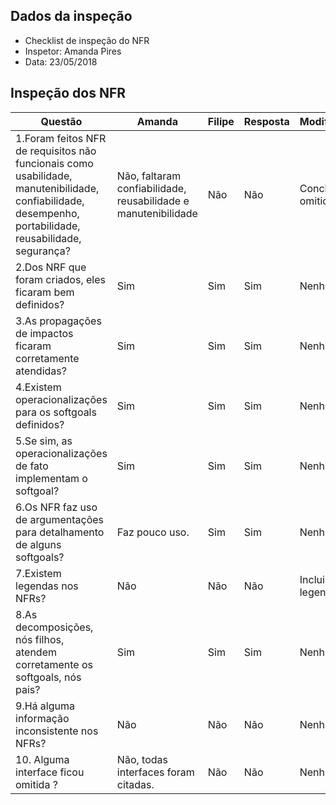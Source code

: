 ## Dados da inspeção

* Checklist de inspeção do NFR
* Inspetor: Amanda Pires
* Data: 23/05/2018

## Inspeção dos NFR

|Questão| Amanda| Filipe| Resposta| Modificações|
|------|-------|-----|-------|-----|
|1.Foram feitos NFR de requisitos não funcionais como usabilidade, manutenibilidade, confiabilidade, desempenho, portabilidade, reusabilidade, segurança?|   Não, faltaram confiabilidade, reusabilidade e manutenibilidade|Não|Não|Concluir os omitidos.|
|2.Dos NRF que foram criados, eles ficaram bem definidos?|Sim|Sim|Sim|Nenhuma|
|3.As propagações de impactos ficaram corretamente atendidas?|Sim|Sim|Sim|Nenhuma|
|4.Existem operacionalizações para os softgoals definidos?|Sim|Sim|Sim|Nenhuma|
|5.Se sim, as operacionalizações de fato implementam o softgoal?|Sim|Sim|Sim|Nenhuma|
|6.Os NFR faz uso de argumentações para detalhamento de alguns softgoals?|Faz pouco uso.|Sim|Sim|Nenhuma|
|7.Existem legendas nos NFRs?|Não|Não|Não|Incluir legenda.|
|8.As decomposições, nós filhos, atendem corretamente os softgoals, nós pais?|Sim|Sim|Sim|Nenhuma|
|9.Há alguma informação inconsistente nos NFRs?|Não|Não|Não|Nenhuma|
|10. Alguma interface ficou omitida ?|Não, todas interfaces foram citadas.|Não|Não|Nenhuma|